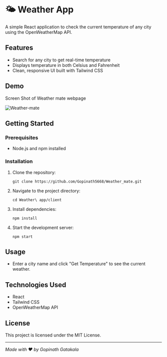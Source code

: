 # 🌤️ Weather App

A simple React application to check the current temperature of any city using the OpenWeatherMap API.

## Features

- Search for any city to get real-time temperature
- Displays temperature in both Celsius and Fahrenheit
- Clean, responsive UI built with Tailwind CSS

## Demo

Screen Shot of Weather mate webpage

![Weather-mate](https://github.com/user-attachments/assets/2805623e-70ea-447e-ae02-03f8877556c6)

## Getting Started

### Prerequisites

- Node.js and npm installed

### Installation

1. Clone the repository:
   ```
   git clone https://github.com/Gopinath5668/Weather_mate.git
   ```
2. Navigate to the project directory:
   ```
   cd Weather\ app/client
   ```
3. Install dependencies:
   ```
   npm install
   ```
4. Start the development server:
   ```
   npm start
   ```

## Usage

- Enter a city name and click "Get Temperature" to see the current weather.

## Technologies Used

- React
- Tailwind CSS
- OpenWeatherMap API

## License

This project is licensed under the MIT License.

---

*Made with ❤️ by Gopinath Gatakala*
